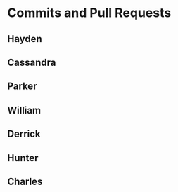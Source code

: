 # Commits and Pull Requests

## Hayden

## Cassandra

## Parker

## William

## Derrick

## Hunter

## Charles
